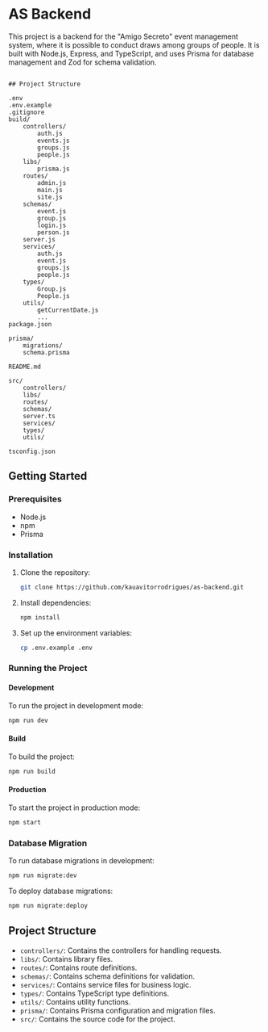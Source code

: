 # AS Backend

This project is a backend for the "Amigo Secreto" event management system, where it is possible to conduct draws among groups of people. It is built with Node.js, Express, and TypeScript, and uses Prisma for database management and Zod for schema validation.

```

## Project Structure

.env
.env.example
.gitignore
build/
	controllers/
		auth.js
		events.js
		groups.js
		people.js
	libs/
		prisma.js
	routes/
		admin.js
		main.js
		site.js
	schemas/
		event.js
		group.js
		login.js
		person.js
	server.js
	services/
		auth.js
		event.js
		groups.js
		people.js
	types/
		Group.js
		People.js
	utils/
		getCurrentDate.js
		...
package.json

prisma/
	migrations/
	schema.prisma

README.md

src/
	controllers/
	libs/
	routes/
	schemas/
	server.ts
	services/
	types/
	utils/

tsconfig.json

```

## Getting Started

### Prerequisites

- Node.js
- npm
- Prisma

### Installation

1. Clone the repository:
    ```sh
    git clone https://github.com/kauavitorrodrigues/as-backend.git
    ```
2. Install dependencies:
    ```sh
    npm install
    ```
3. Set up the environment variables:
    ```sh
    cp .env.example .env
    ```

### Running the Project

#### Development

To run the project in development mode:
```sh
npm run dev
```

#### Build

To build the project:
```sh
npm run build
```

#### Production

To start the project in production mode:
```sh
npm start
```

### Database Migration

To run database migrations in development:
```sh
npm run migrate:dev
```

To deploy database migrations:
```sh
npm run migrate:deploy
```

## Project Structure

- `controllers/`: Contains the controllers for handling requests.
- `libs/`: Contains library files.
- `routes/`: Contains route definitions.
- `schemas/`: Contains schema definitions for validation.
- `services/`: Contains service files for business logic.
- `types/`: Contains TypeScript type definitions.
- `utils/`: Contains utility functions.
- `prisma/`: Contains Prisma configuration and migration files.
- `src/`: Contains the source code for the project.